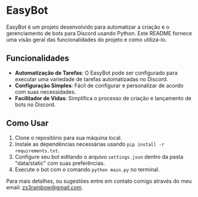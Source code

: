 # EasyBot

EasyBot é um projeto desenvolvido para automatizar a criação e o gerenciamento de bots para Discord usando Python. Este README fornece uma visão geral das funcionalidades do projeto e como utilizá-lo.

## Funcionalidades

- **Automatização de Tarefas**: O EasyBot pode ser configurado para executar uma variedade de tarefas automatizadas no Discord.
- **Configuração Simples**: Fácil de configurar e personalizar de acordo com suas necessidades.
- **Facilitador de Vidas**: Simplifica o processo de criação e lançamento de bots no Discord.

## Como Usar

1. Clone o repositório para sua máquina local.
2. Instale as dependências necessárias usando `pip install -r requirements.txt`.
3. Configure seu bot editando o arquivo `settings.json` dentro da pasta "data/static" com suas preferências.
4. Execute o bot com o comando `python main.py` no terminal.

Para mais detalhes, ou sugestões entre em contato comigo através do meu email: zx3rainbow@gmail.com.

